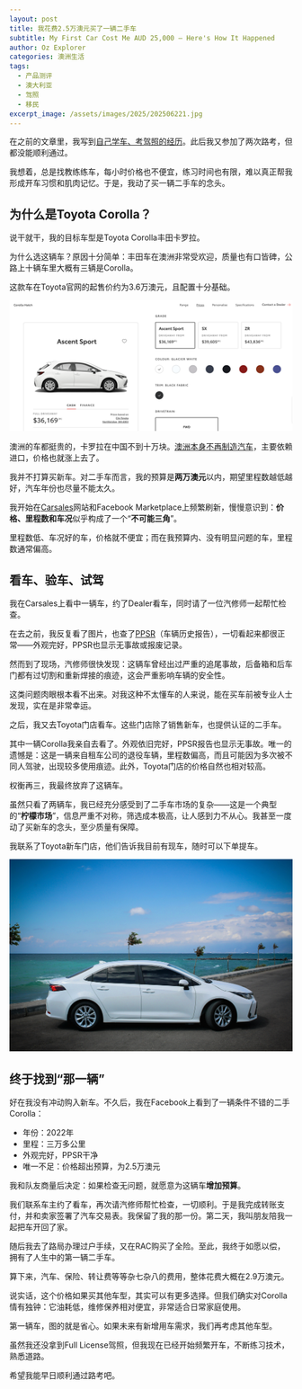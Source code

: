 ```yaml
---
layout: post
title: 我花费2.5万澳元买了一辆二手车
subtitle: My First Car Cost Me AUD 25,000 — Here's How It Happened
author: Oz Explorer
categories: 澳洲生活
tags:
  - 产品测评
  - 澳大利亚
  - 驾照
  - 移民
excerpt_image: /assets/images/2025/202506221.jpg
---
```

在之前的文章里，我写到[自己学车、考驾照的经历](https://www.ozexplorers.com/澳洲生活/2025/03/22/i-failed-my-first-australian-driving-test.html)。此后我又参加了两次路考，但都没能顺利通过。

我想着，总是找教练练车，每小时价格也不便宜，练习时间也有限，难以真正帮我形成开车习惯和肌肉记忆。于是，我动了买一辆二手车的念头。

## 为什么是Toyota Corolla？

说干就干，我的目标车型是Toyota Corolla丰田卡罗拉。

为什么选这辆车？原因十分简单：丰田车在澳洲非常受欢迎，质量也有口皆碑，公路上十辆车里大概有三辆是Corolla。

这款车在Toyota官网的起售价约为3.6万澳元，且配置十分基础。

![202506222](/assets/images/2025/202506222.png)

澳洲的车都挺贵的，卡罗拉在中国不到十万块。[澳洲本身不再制造汽车](https://www.ozexplorers.com/澳洲生活/2024/04/20/future-made-in-australia-act-and-the-history-of-australian-auto-industry.html)，主要依赖进口，价格也就涨上去了。

我并不打算买新车。对二手车而言，我的预算是**两万澳元**以内，期望里程数越低越好，汽车年份也尽量不能太久。

我开始在[Carsales](https://www.carsales.com.au)网站和Facebook Marketplace上频繁刷新，慢慢意识到：**价格、里程数和车况**似乎构成了一个“**不可能三角**”。

里程数低、车况好的车，价格就不便宜；而在我预算内、没有明显问题的车，里程数通常偏高。

## 看车、验车、试驾

我在Carsales上看中一辆车，约了Dealer看车，同时请了一位汽修师一起帮忙检查。

在去之前，我反复看了图片，也查了[PPSR](https://www.ppsr.gov.au)（车辆历史报告），一切看起来都很正常——外观完好，PPSR也显示无事故或报废记录。

然而到了现场，汽修师很快发现：这辆车曾经出过严重的追尾事故，后备箱和后车门都有过切割和重新焊接的痕迹，这会严重影响车辆的安全性。

这类问题肉眼根本看不出来。对我这种不太懂车的人来说，能在买车前被专业人士发现，实在是非常幸运。

之后，我又去Toyota门店看车。这些门店除了销售新车，也提供认证的二手车。

其中一辆Corolla我亲自去看了。外观依旧完好，PPSR报告也显示无事故。唯一的遗憾是：这是一辆来自租车公司的退役车辆，里程数偏高，而且可能因为多次被不同人驾驶，出现较多使用痕迹。此外，Toyota门店的价格自然也相对较高。

权衡再三，我最终放弃了这辆车。

虽然只看了两辆车，我已经充分感受到了二手车市场的复杂——这是一个典型的“**柠檬市场**”，信息严重不对称，筛选成本极高，让人感到力不从心。我甚至一度动了买新车的念头，至少质量有保障。

我联系了Toyota新车门店，他们告诉我目前有现车，随时可以下单提车。

![202506221](/assets/images/2025/202506221.jpg)

## 终于找到“那一辆”

好在我没有冲动购入新车。不久后，我在Facebook上看到了一辆条件不错的二手Corolla：

- 年份：2022年
- 里程：三万多公里
- 外观完好，PPSR干净
- 唯一不足：价格超出预算，为2.5万澳元

我和队友商量后决定：如果检查无问题，就愿意为这辆车**增加预算**。

我们联系车主约了看车，再次请汽修师帮忙检查，一切顺利。于是我完成转账支付，并和卖家签署了汽车交易表。我保留了我的那一份。第二天，我叫朋友陪我一起把车开回了家。

随后我去了路局办理过户手续，又在RAC购买了全险。至此，我终于如愿以偿，拥有了人生中的第一辆二手车。

算下来，汽车、保险、转让费等等杂七杂八的费用，整体花费大概在2.9万澳元。

说实话，这个价格如果买其他车型，其实可以有更多选择。但我们确实对Corolla情有独钟：它油耗低，维修保养相对便宜，非常适合日常家庭使用。

第一辆车，图的就是省心。如果未来有新增用车需求，我们再考虑其他车型。

虽然我还没拿到Full License驾照，但我现在已经开始频繁开车，不断练习技术，熟悉道路。

希望我能早日顺利通过路考吧。
